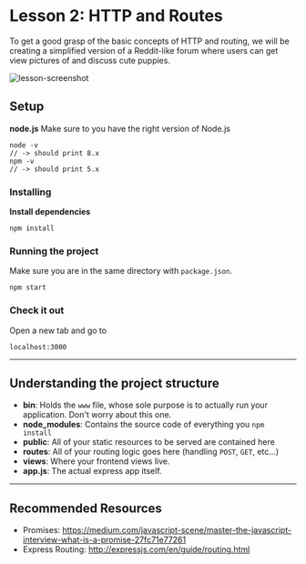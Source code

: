 # Lesson 2: HTTP and Routes

To get a good grasp of the basic concepts of HTTP and routing, we will be creating a simplified version of a Reddit-like forum where users can get view pictures of and discuss cute puppies.

<img alt="lesson-screenshot" src="https://camo.githubusercontent.com/be2f7fc494629837c529c40672500badaa930154/68747470733a2f2f692e696d6775722e636f6d2f464373483636762e706e67">

## Setup
**node.js**
Make sure to you have the right version of Node.js
```
node -v
// -> should print 8.x
npm -v
// -> should print 5.x
```
### Installing

**Install dependencies**
```
npm install
```

### Running the project
Make sure you are in the same directory with `package.json`.
```
npm start
```

### Check it out
Open a new tab and go to
```
localhost:3000
```

----------


## Understanding the project structure

 - **bin**: Holds the `www` file, whose sole purpose is to actually run your application. Don't worry about this one.
 - **node_modules**: Contains the source code of everything you  `npm install`
 - **public**: All of your static resources to be served are contained here
 - **routes**: All of your routing logic goes here (handling `POST`, `GET`, etc...)
 - **views**: Where your frontend views live.
 - **app.js**: The actual express app itself.


----------

## Recommended Resources

 - Promises: https://medium.com/javascript-scene/master-the-javascript-interview-what-is-a-promise-27fc71e77261
 - Express Routing: http://expressjs.com/en/guide/routing.html
